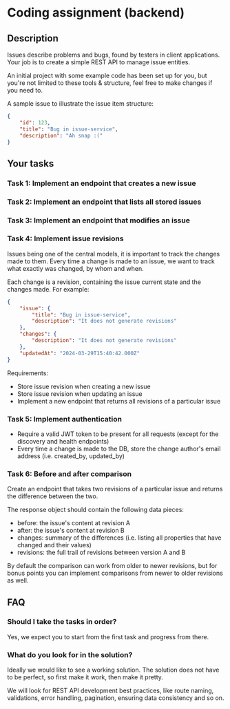 # Coding assignment (backend)

## Description
Issues describe problems and bugs, found by testers in client applications. Your job is to create a simple REST API to manage issue entities.

An initial project with some example code has been set up for you, but you're not limited to these tools & structure, feel free to make changes if you need to.

A sample issue to illustrate the issue item structure:
```json
{
    "id": 123,
    "title": "Bug in issue-service",
    "description": "Ah snap :("
}
```

## Your tasks

### Task 1: Implement an endpoint that creates a new issue

### Task 2: Implement an endpoint that lists all stored issues

### Task 3: Implement an endpoint that modifies an issue

### Task 4: Implement issue revisions
Issues being one of the central models, it is important to track the changes made to them. Every time a change is made to an issue, we want to track what exactly was changed, by whom and when.

Each change is a revision, containing the issue current state and the changes made.
For example:
```json
{
    "issue": {
        "title": "Bug in issue-service",
        "description": "It does not generate revisions"
    },
    "changes": {
        "description": "It does not generate revisions"
    },
    "updatedAt": "2024-03-29T15:40:42.000Z"
}
```

Requirements:
- Store issue revision when creating a new issue
- Store issue revision when updating an issue
- Implement a new endpoint that returns all revisions of a particular issue

### Task 5: Implement authentication
- Require a valid JWT token to be present for all requests (except for the discovery and health endpoints)
- Every time a change is made to the DB, store the change author's email address (i.e. created_by, updated_by)

### Task 6: Before and after comparison
Create an endpoint that takes two revisions of a particular issue and returns the difference between the two.

The response object should contain the following data pieces:
- before: the issue's content at revision A
- after: the issue's content at revision B
- changes: summary of the differences (i.e. listing all properties that have changed and their values)
- revisions: the full trail of revisions between version A and B

By default the comparison can work from older to newer revisions, but for bonus points you can implement comparisons from newer to older revisions as well.

## FAQ

### Should I take the tasks in order?
Yes, we expect you to start from the first task and progress from there.

### What do you look for in the solution?
Ideally we would like to see a working solution. The solution does not have to be perfect, so first make it work, then make it pretty.

We will look for REST API development best practices, like route naming, validations, error handling, pagination, ensuring data consistency and so on.

